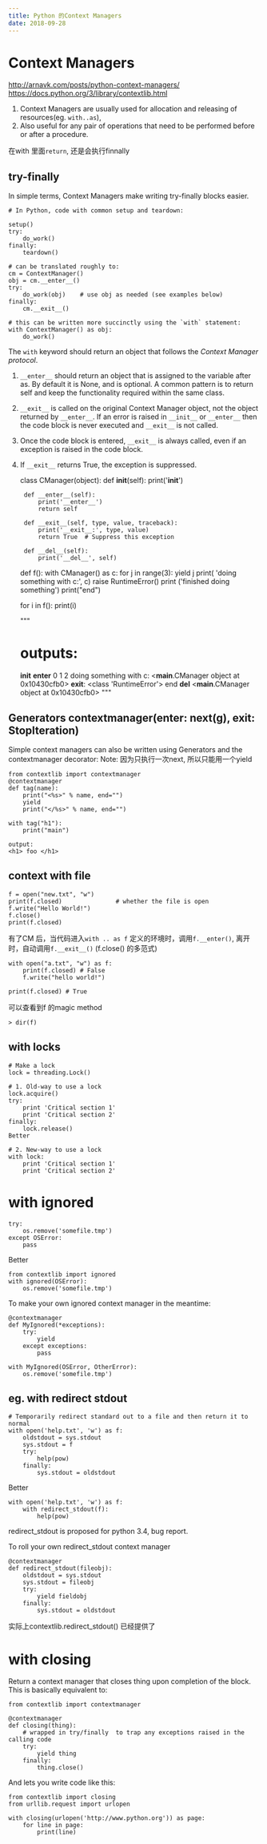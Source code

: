 ```yaml
---
title: Python 的Context Managers
date: 2018-09-28
---
```

# Context Managers
http://arnavk.com/posts/python-context-managers/
https://docs.python.org/3/library/contextlib.html
1. Context Managers are usually used for allocation and releasing of resources(eg. `with..as`),
2. Also useful for any pair of operations that need to be performed before or after a procedure.

在with 里面`return`, 还是会执行finnally

## try-finally
In simple terms, Context Managers make writing try-finally blocks easier.

    # In Python, code with common setup and teardown:

    setup()
    try:
        do_work()
    finally:
        teardown()

    # can be translated roughly to:
    cm = ContextManager()
    obj = cm.__enter__()
    try:
        do_work(obj)    # use obj as needed (see examples below)
    finally:
        cm.__exit__()

    # this can be written more succinctly using the `with` statement:
    with ContextManager() as obj:
        do_work()

The `with` keyword should return an object that follows the *Context Manager protocol*.
1. `__enter__` should return an object that is assigned to the variable after as.
By default it is None, and is optional. A common pattern is to return self and keep the functionality required within the same class.
2. `__exit__` is called on the original Context Manager object, not the object returned by `__enter__`.
If an error is raised in `__init__` or `__enter__` then the code block is never executed and `__exit__` is not called.
3. Once the code block is entered, `__exit__` is always called, even if an exception is raised in the code block.
4. If `__exit__` returns True, the exception is suppressed.


    class CManager(object):
        def __init__(self):
            print('__init__')

        def __enter__(self):
            print('__enter__')
            return self

        def __exit__(self, type, value, traceback):
            print('__exit__:', type, value)
            return True  # Suppress this exception

        def __del__(self):
            print('__del__', self)

    def f():
        with CManager() as c:
            for j in range(3):
                yield j
            print( 'doing something with c:', c)
            raise RuntimeError()
            print ('finished doing something')
        print("end")

    for i in f():
        print(i)

    """
    # outputs:
    __init__
    __enter__
    0
    1
    2
    doing something with c: <__main__.CManager object at 
    0x10430cfb0>
    __exit__: <class 'RuntimeError'>
    end
    __del__ <__main__.CManager object at 0x10430cfb0>
    """

## Generators contextmanager(enter: next(g), exit: StopIteration)
Simple context managers can also be written using Generators and the contextmanager decorator:
Note: 因为只执行一次next, 所以只能用一个yield

    from contextlib import contextmanager
    @contextmanager
    def tag(name):
        print("<%s>" % name, end="")
        yield
        print("</%s>" % name, end="")

    with tag("h1"):
        print("main")

    output:
    <h1> foo </h1>

## context with file

	f = open("new.txt", "w")
	print(f.closed)               # whether the file is open
	f.write("Hello World!")
	f.close()
	print(f.closed)

有了CM 后，当代码进入`with .. as f` 定义的环境时，调用`f.__enter()`, 离开时，自动调用`f.__exit__()` (f.close() 的多范式)

	with open("a.txt", "w") as f:
		print(f.closed) # False
		f.write("hello world!")

	print(f.closed) # True

可以查看到f 的magic method

	> dir(f)

## with locks

    # Make a lock
    lock = threading.Lock()

    # 1. Old-way to use a lock
    lock.acquire()
    try:
        print 'Critical section 1'
        print 'Critical section 2'
    finally:
        lock.release()
    Better

    # 2. New-way to use a lock
    with lock:
        print 'Critical section 1'
        print 'Critical section 2'

# with ignored

    try:
        os.remove('somefile.tmp')
    except OSError:
        pass

Better

    from contextlib import ignored
    with ignored(OSError):
        os.remove('somefile.tmp')

To make your own ignored context manager in the meantime:

    @contextmanager
    def MyIgnored(*exceptions):
        try:
            yield
        except exceptions:
            pass

    with MyIgnored(OSError, OtherError):
        os.remove('somefile.tmp')

## eg. with redirect stdout

    # Temporarily redirect standard out to a file and then return it to normal
    with open('help.txt', 'w') as f:
        oldstdout = sys.stdout
        sys.stdout = f
        try:
            help(pow)
        finally:
            sys.stdout = oldstdout

Better

    with open('help.txt', 'w') as f:
        with redirect_stdout(f):
            help(pow)

redirect_stdout is proposed for python 3.4, bug report.

To roll your own redirect_stdout context manager

    @contextmanager
    def redirect_stdout(fileobj):
        oldstdout = sys.stdout
        sys.stdout = fileobj
        try:
            yield fieldobj
        finally:
            sys.stdout = oldstdout

实际上contextlib.redirect_stdout() 已经提供了

# with closing
Return a context manager that closes thing upon completion of the block. This is basically equivalent to:

    from contextlib import contextmanager

    @contextmanager
    def closing(thing):
        # wrapped in try/finally  to trap any exceptions raised in the calling code
        try:
            yield thing
        finally:
            thing.close()

And lets you write code like this:

    from contextlib import closing
    from urllib.request import urlopen

    with closing(urlopen('http://www.python.org')) as page:
        for line in page:
            print(line)